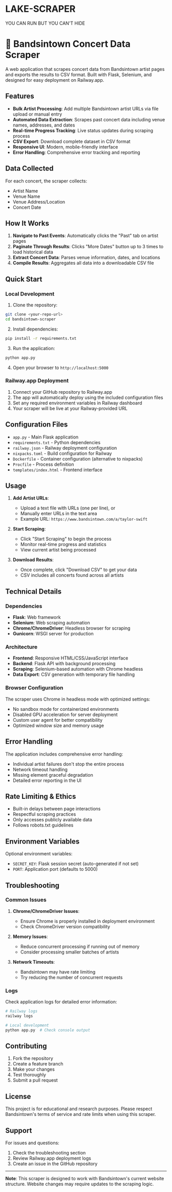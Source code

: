 # LAKE-SCRAPER
YOU CAN RUN BUT YOU CAN'T HIDE
# 🎵 Bandsintown Concert Data Scraper

A web application that scrapes concert data from Bandsintown artist pages and exports the results to CSV format. Built with Flask, Selenium, and designed for easy deployment on Railway.app.

## Features

- **Bulk Artist Processing**: Add multiple Bandsintown artist URLs via file upload or manual entry
- **Automated Data Extraction**: Scrapes past concert data including venue names, addresses, and dates
- **Real-time Progress Tracking**: Live status updates during scraping process
- **CSV Export**: Download complete dataset in CSV format
- **Responsive UI**: Modern, mobile-friendly interface
- **Error Handling**: Comprehensive error tracking and reporting

## Data Collected

For each concert, the scraper collects:
- Artist Name
- Venue Name
- Venue Address/Location
- Concert Date

## How It Works

1. **Navigate to Past Events**: Automatically clicks the "Past" tab on artist pages
2. **Paginate Through Results**: Clicks "More Dates" button up to 3 times to load historical data
3. **Extract Concert Data**: Parses venue information, dates, and locations
4. **Compile Results**: Aggregates all data into a downloadable CSV file

## Quick Start

### Local Development

1. Clone the repository:
```bash
git clone <your-repo-url>
cd bandsintown-scraper
```

2. Install dependencies:
```bash
pip install -r requirements.txt
```

3. Run the application:
```bash
python app.py
```

4. Open your browser to `http://localhost:5000`

### Railway.app Deployment

1. Connect your GitHub repository to Railway.app
2. The app will automatically deploy using the included configuration files
3. Set any required environment variables in Railway dashboard
4. Your scraper will be live at your Railway-provided URL

## Configuration Files

- `app.py` - Main Flask application
- `requirements.txt` - Python dependencies
- `railway.json` - Railway deployment configuration
- `nixpacks.toml` - Build configuration for Railway
- `Dockerfile` - Container configuration (alternative to nixpacks)
- `Procfile` - Process definition
- `templates/index.html` - Frontend interface

## Usage

1. **Add Artist URLs**: 
   - Upload a text file with URLs (one per line), or
   - Manually enter URLs in the text area
   - Example URL: `https://www.bandsintown.com/a/taylor-swift`

2. **Start Scraping**:
   - Click "Start Scraping" to begin the process
   - Monitor real-time progress and statistics
   - View current artist being processed

3. **Download Results**:
   - Once complete, click "Download CSV" to get your data
   - CSV includes all concerts found across all artists

## Technical Details

### Dependencies
- **Flask**: Web framework
- **Selenium**: Web scraping automation
- **Chrome/ChromeDriver**: Headless browser for scraping
- **Gunicorn**: WSGI server for production

### Architecture
- **Frontend**: Responsive HTML/CSS/JavaScript interface
- **Backend**: Flask API with background processing
- **Scraping**: Selenium-based automation with Chrome headless
- **Data Export**: CSV generation with temporary file handling

### Browser Configuration
The scraper uses Chrome in headless mode with optimized settings:
- No sandbox mode for containerized environments
- Disabled GPU acceleration for server deployment
- Custom user agent for better compatibility
- Optimized window size and memory usage

## Error Handling

The application includes comprehensive error handling:
- Individual artist failures don't stop the entire process
- Network timeout handling
- Missing element graceful degradation
- Detailed error reporting in the UI

## Rate Limiting & Ethics

- Built-in delays between page interactions
- Respectful scraping practices
- Only accesses publicly available data
- Follows robots.txt guidelines

## Environment Variables

Optional environment variables:
- `SECRET_KEY`: Flask session secret (auto-generated if not set)
- `PORT`: Application port (defaults to 5000)

## Troubleshooting

### Common Issues

1. **Chrome/ChromeDriver Issues**: 
   - Ensure Chrome is properly installed in deployment environment
   - Check ChromeDriver version compatibility

2. **Memory Issues**: 
   - Reduce concurrent processing if running out of memory
   - Consider processing smaller batches of artists

3. **Network Timeouts**: 
   - Bandsintown may have rate limiting
   - Try reducing the number of concurrent requests

### Logs
Check application logs for detailed error information:
```bash
# Railway logs
railway logs

# Local development
python app.py  # Check console output
```

## Contributing

1. Fork the repository
2. Create a feature branch
3. Make your changes
4. Test thoroughly
5. Submit a pull request

## License

This project is for educational and research purposes. Please respect Bandsintown's terms of service and rate limits when using this scraper.

## Support

For issues and questions:
1. Check the troubleshooting section
2. Review Railway.app deployment logs
3. Create an issue in the GitHub repository

---

**Note**: This scraper is designed to work with Bandsintown's current website structure. Website changes may require updates to the scraping logic.

